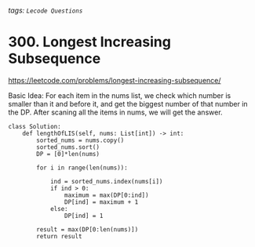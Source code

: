 ###### tags: `Lecode Questions`

# 300. Longest Increasing Subsequence

https://leetcode.com/problems/longest-increasing-subsequence/

Basic Idea: For each item in the nums list, we check which number is smaller than it and before it, and get the biggest number of that number in the DP.  After scaning all the items in nums, we will get the answer. 


```python=
class Solution:
    def lengthOfLIS(self, nums: List[int]) -> int:
        sorted_nums = nums.copy()
        sorted_nums.sort()
        DP = [0]*len(nums)
        
        for i in range(len(nums)):

            ind = sorted_nums.index(nums[i])
            if ind > 0:
                maximum = max(DP[0:ind])
                DP[ind] = maximum + 1
            else:
                DP[ind] = 1
            
        result = max(DP[0:len(nums)])
        return result
```